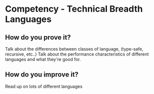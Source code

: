# Competency - Technical Breadth Languages

## How do you prove it?

Talk about the differences between classes of language, (type-safe, recursive, etc..)
Talk about the performance characteristics of different languages and what they're good for.

## How do you improve it?

Read up on lots of different languages

